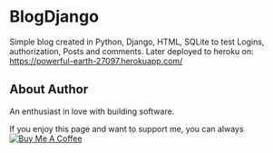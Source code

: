 # BlogDjango
Simple blog created in Python, Django, HTML, SQLite to test Logins, authorization, Posts and comments.
Later deployed to heroku on:
 https://powerful-earth-27097.herokuapp.com/


## About Author

An enthusiast in love with building software.

If you enjoy this page and want to support me, you can always <a href="https://www.buymeacoffee.com/PeterGora" target="_blank"><img src="https://www.buymeacoffee.com/assets/img/custom_images/yellow_img.png" alt="Buy Me A Coffee" /></a>
